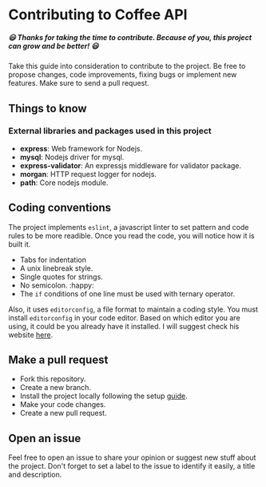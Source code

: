# Contributing to Coffee API

##### :smiley: Thanks for taking the time to contribute. Because of you, this project can grow and be better! :smiley:

Take this guide into consideration to contribute to the project. Be free to propose changes, code improvements, fixing bugs or implement new features. Make sure to send a pull request.

## Things to know

### External libraries and packages used in this project

- **express**: Web framework for Nodejs.
- **mysql**: Nodejs driver for mysql.
- **express-validator**: An expressjs middleware for validator package.
- **morgan**: HTTP request logger for nodejs.
- **path**: Core nodejs module.

## Coding conventions

The project implements `eslint`, a javascript linter to set pattern and code rules to be more readible. Once you read the code, you will notice how it is built it.

- Tabs for indentation
- A unix linebreak style.
- Single quotes for strings.
- No semicolon. :happy:
- The `if` conditions of one line must be used with ternary operator.

Also, it uses `editorconfig`, a file format to maintain a coding style. You must install `editorconfig` in your code editor. Based on which editor you are using, it could be you already have it installed. I will suggest check his website [here](https://editorconfig.org/).


## Make a pull request

- Fork this repository.
- Create a new branch.
- Install the project locally following the setup [guide](https://github.com/fernandohg97/coffee-api/blob/master/README.md#setup-guide).
- Make your code changes.
- Create a new pull request.

## Open an issue

Feel free to open an issue to share your opinion or suggest new stuff about the project. Don't forget to set a label to the issue to identify it easily, a title and description.
